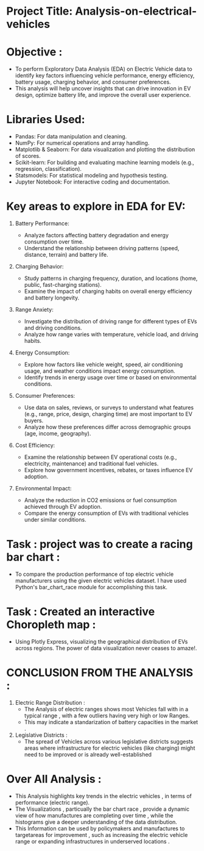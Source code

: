 # Project Title: Analysis-on-electrical-vehicles

# Objective :
* To perform Exploratory Data Analysis (EDA) on Electric Vehicle data to identify key factors influencing vehicle performance, energy efficiency, battery usage, charging behavior, and consumer preferences.
* This analysis will help uncover insights that can drive innovation in EV design, optimize battery life, and improve the overall user experience.
# Libraries Used:

* Pandas: For data manipulation and cleaning.
* NumPy: For numerical operations and array handling.
* Matplotlib & Seaborn: For data visualization and plotting the distribution of scores.
* Scikit-learn: For building and evaluating machine learning models (e.g., regression, classification).
* Statsmodels: For statistical modeling and hypothesis testing.
* Jupyter Notebook: For interactive coding and documentation.
# Key areas to explore in EDA for EV:
1. Battery Performance:

    * Analyze factors affecting battery degradation and energy consumption over time.
    * Understand the relationship between driving patterns (speed, distance, terrain) and battery life.

2. Charging Behavior:

    * Study patterns in charging frequency, duration, and locations (home, public, fast-charging stations).
    * Examine the impact of charging habits on overall energy efficiency and battery longevity.

3. Range Anxiety:

    * Investigate the distribution of driving range for different types of EVs and driving conditions.
    * Analyze how range varies with temperature, vehicle load, and driving habits.

4. Energy Consumption:

    * Explore how factors like vehicle weight, speed, air conditioning usage, and weather conditions impact energy     consumption.
    * Identify trends in energy usage over time or based on environmental conditions.

5. Consumer Preferences:
    
    * Use data on sales, reviews, or surveys to understand what features (e.g., range, price, design, charging time) are most important to EV buyers.
    * Analyze how these preferences differ across demographic groups (age, income, geography).

6. Cost Efficiency:
    
    * Examine the relationship between EV operational costs (e.g., electricity, maintenance) and traditional fuel vehicles.
    * Explore how government incentives, rebates, or taxes influence EV adoption.

7. Environmental Impact:
    
    * Analyze the reduction in CO2 emissions or fuel consumption achieved through EV adoption.
    * Compare the energy consumption of EVs with traditional vehicles under similar conditions.
# Task : project was to create a racing bar chart :
* To compare the production performance of top electric vehicle manufacturers using the given electric vehicles dataset. I have used Python's bar_chart_race module for accomplishing this task.


# Task : Created an interactive Choropleth map :
* Using Plotly Express, visualizing the geographical distribution of EVs across regions. The power of data visualization never ceases to amaze!.


# CONCLUSION FROM THE ANALYSIS :
1. Electric Range Distribution :
    * The Analysis of electric ranges shows most Vehicles fall with in a typical range , with a few outliers having very high or low Ranges.
    * This may indicate a standarization of battery capacities in the market .
2. Legislative Districts :
    * The spread of Vehicles across various legislative districts suggests areas where infrastructure for electric vehicles (like charging) might need to be improved or is already well-established
# Over All Analysis :
* This Analysis highlights key trends in the electric vehicles , in terms of performance (electric range).
* The Visualizations , particually the bar chart race , provide a dynamic view of how manufactures are completing over time , while the histograms give a deeper understanding of the data distribution.
* This Information can be used by policymakers and manufactures to targetareas for improvement , such as increasing the electric vehicle range or expanding infrastructures in underserved locations .
